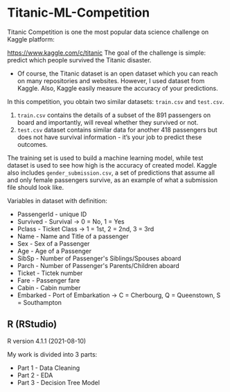 # Titanic-ML-Competition
Titanic Competition is one the most popular data science challenge on Kaggle platform:

https://www.kaggle.com/c/titanic
The goal of the challenge is simple: predict which people survived the Titanic disaster.

* Of course, the Titanic dataset is an open dataset which you can reach on many repositories and websites. However, I used dataset from Kaggle. Also, Kaggle easily measure the accuracy of your predictions. 

In this competition, you obtain two similar datasets: `train.csv` and `test.csv`.

1. `train.csv` contains the details of a subset of the 891 passengers on board and importantly, will reveal whether they survived or not.
2. `test.csv` dataset contains similar data for another 418 passengers but does not have survival information - it’s your job to predict these outcomes.

The training set is used to build a machine learning model, while test dataset is used to see how high is the accuracy of created model.
Kaggle also includes `gender_submission.csv`, a set of predictions that assume all and only female passengers survive, as an example of what a submission file should look like.


Variables in dataset with definition:
* PassengerId - unique ID
* Survived - Survival -> 0 = No, 1 = Yes
* Pclass - Ticket Class -> 1 = 1st, 2 = 2nd, 3 = 3rd
* Name - Name and Title of a passenger
* Sex - Sex of a Passenger
* Age - Age of a Passenger
* SibSp - Number of Passenger's Siblings/Spouses aboard
* Parch - Number of Passenger's Parents/Children aboard
* Ticket - Tictek number    
* Fare - Passenger fare
* Cabin - Cabin number
* Embarked - Port of Embarkation -> C = Cherbourg, Q = Queenstown, S = Southampton

## R (RStudio)

R version 4.1.1 (2021-08-10)

My work is divided into 3 parts:
* Part 1 - Data Cleaning
* Part 2 - EDA
* Part 3 - Decision Tree Model
